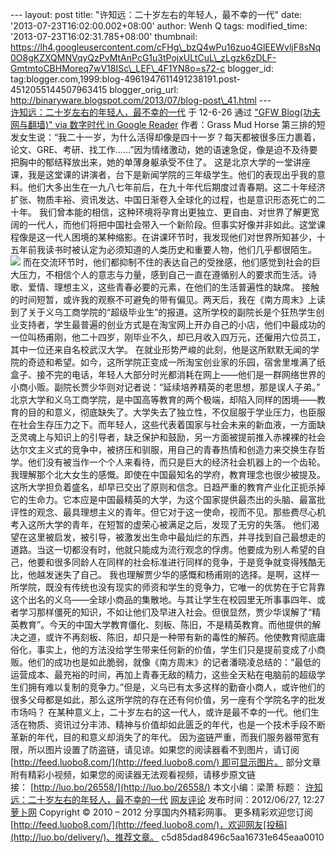 --- layout: post title: "许知远：二十岁左右的年轻人，最不幸的一代" date:
'2013-07-23T16:02:00.002+08:00' author: Wenh Q tags: modified\_time:
'2013-07-23T16:02:31.785+08:00' thumbnail:
https://lh4.googleusercontent.com/cFHg\_bzQ4wPu16zuo4GlEEWvljF8sNq0O8gKZXQMNVqyQzPvMtAnPcG1u3tPojxULtCuL\_zLgzk6zDLF-GmtmtoCBHMoreq7wV18ISc\_LEF\_4F1YN8o=s72-c
blogger\_id:
tag:blogger.com,1999:blog-4961947611491238191.post-4512055144507963415
blogger\_orig\_url:
http://binaryware.blogspot.com/2013/07/blog-post\_41.html ---
[\
许知远：二十岁左右的年轻人，最不幸的一代](http://feedproxy.google.com/~r/chinagfwblog/~3/k-gsktwoTNk/)
于 12-6-26 通过 ["GFW Blog(功夫网与翻墙)" via 数字时代 in Google
Reader](http://feeds2.feedburner.com/chinagfwblog) 作者：Grass Mud Horse
第三排的短发女生说：“我二十一岁，为什么活得却像是四十一岁？每天都被很多压力裹着，论文、GRE、考研、找工作……”因为情绪激动，她的语速急促，像是迫不及待要把胸中的郁结释放出来，她的单薄身躯承受不住了。
这是北京大学的一堂讲座课，我是这堂课的讲演者，台下是新闻学院的三年级学生。他们的表现出乎我的意料。他们大多出生在一九八七年前后，在九十年代后期度过青春期。这二十年经济扩张、物质丰裕、资讯发达、中国日渐卷入全球化的过程，也是意识形态死亡的二十年。
我们曾本能的相信，这种环境将孕育出更独立、更自由、对世界了解更宽阔的一代人，而他们将把中国社会带入一个新阶段。但事实好像并非如此。这堂课程像是这一代人困境的某种缩影。在讲课环节时，我发现他们对世界所知甚少，十五年前我读书时被认定为必须知道的人类历史和重要人物，他们几乎都很陌生。
![](https://lh4.googleusercontent.com/cFHg_bzQ4wPu16zuo4GlEEWvljF8sNq0O8gKZXQMNVqyQzPvMtAnPcG1u3tPojxULtCuL_zLgzk6zDLF-GmtmtoCBHMoreq7wV18ISc_LEF_4F1YN8o)
而在交流环节时，他们都抑制不住的表达自己的受挫感，他们感觉到社会的巨大压力，不相信个人的意志与力量，感到自己一直在遵循别人的要求而生活。诗歌、爱情、理想主义，这些青春必要的元素，在他们的生活普遍性的缺席。
接触的时间短暂，或许我的观察不可避免的带有偏见。两天后，我在《南方周末》上读到了关于义乌工商学院的“超级毕业生”的报道。这所学校的副院长是个狂热学生创业支持者，学生最普遍的创业方式是在淘宝网上开办自己的小店，他们中最成功的一位叫杨甫刚，他二十四岁，刚毕业不久，却已月收入四万元，还僱用六位员工，其中一位还来自名校武汉大学。
在就业形势严峻的此刻，他是这所默默无闻的学院的奇迹和希望。如今，这所学院正变成一所淘宝创业家的乐园，宿舍里堆满了纸盒子、接不完的电话，年轻人大部分时光都消耗在网上——他们是一群网络世界的小商小贩。副院长贾少华则对记者说：“延续培养精英的老思想，那是误人子弟。”
北京大学和义乌工商学院，是中国高等教育的两个极端，却陷入同样的困境——教育的目的和意义，彻底缺失了。大学失去了独立性，不仅屈服于学业压力，也臣服在社会生存压力之下。而年轻人，这些代表着国家与社会未来的新血液，一方面缺乏灵魂上与知识上的引导者，缺乏保护和鼓励，另一方面被提前推入赤裸裸的社会达尔文主义式的竞争中，被挤压和驯服，用自己的青春热情和创造力来交换生存哲学。他们没有被当作一个个人来看待，而只是巨大的经济社会机器上的一个齿轮。
我理解那个北大女生的感慨。即使在中国最知名的学府，教育理念也很少被提及。这所大学担负着盛名，却早已交出了原则和信念。日趋严重的教育产业化正扼杀掉它的生命力。它本应是中国最精英的大学，为这个国家提供最杰出的头脑、最富批评性的观念、最具理想主义的青年。但它对于这一使命，视而不见。那些费尽心机考入这所大学的青年，在短暂的虚荣心被满足之后，发现了无穷的失落。
他们渴望在这里被启发，被引导，被激发出生命中最灿烂的东西，并寻找到自己最想走的道路。当这一切都没有时，他就只能成为流行观念的俘虏。他要成为别人希望的自己，他要和很多同龄人在同样的社会标准进行同样的竞争，于是竞争就变得残酷无比，他越发迷失了自己。
我也理解贾少华的感慨和杨甫刚的选择。是啊，这样一所学院，既没有传统也没有现实的师资和学生的竞争力，它唯一的优势在于它背靠这个出名的义乌——全球小商品的集散地。与其让学生在校园里无所事事四年、或者学习那样僵死的知识，不如让他们及早进入社会。但很显然，贾少华误解了“精英教育”。今天的中国大学教育僵化、刻板、陈旧，不是精英教育。而他提供的解决之道，或许不再刻板、陈旧，却只是一种带有新的毒性的解药。他使教育彻底庸俗化，事实上，他的方法没给学生带来任何新的价值，学生们只是提前变成了小商贩。他们的成功也是如此脆弱，就像《南方周末》的记者潘晓凌总结的：“最低的运营成本、最充裕的时间，再加上青春无敌的精力，这些全天粘在电脑前的超级学生们拥有难以复制的竞争力。”但是，义乌已有太多这样的勤奋小商人，或许他们的很多父母都是如此，那么这所学院的存在还有何价值，另一座有个学院名字的批发市场吗？
在某种意义上，二十岁左右的这一代人，或许是最不幸的一代。他们生活在物质、资讯过分丰沛、精神与价值却如此匮乏的年代，也是一个技术手段不断革新的年代，目的和意义却消失了的年代。
因为盗链严重，而我们服务器带宽有限，所以图片设置了防盗链，请见谅。如果您的阅读器看不到图片，请订阅
[http://feed.luobo8.com/](http://feed.luobo8.com/) 即可显示图片。
部分文章附有精彩小视频，如果您的阅读器无法观看视频，请移步原文链接： [http://luo.bo/26558/](http://luo.bo/26558/)
本文小编：梁萧 标题：
[许知远：二十岁左右的年轻人，最不幸的一代](http://luo.bo/26558/) [网友评论](http://luo.bo/26558/#comments) 发布时间：2012/06/27,
12:27
[萝卜网](http://luo.bo/) Copyright © 2010 – 2012 分享国内外精彩网事。
更多精彩欢迎您订阅
[http://feed.luobo8.com/](http://feed.luobo8.com/)，欢迎网友[投稿](http://luo.bo/delivery/)、推荐文章。
c5d85dad8496c5aa16731e645eaa0010
